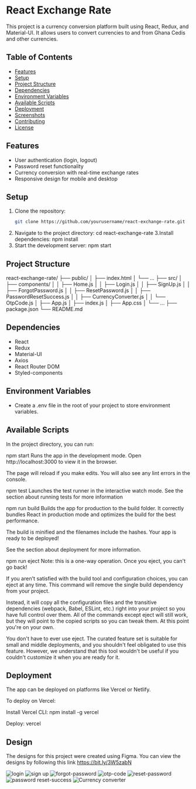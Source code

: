 # React Exchange Rate

This project is a currency conversion platform built using React, Redux, and Material-UI. It allows users to convert currencies to and from Ghana Cedis and other currencies.

## Table of Contents
- [Features](#features)
- [Setup](#setup)
- [Project Structure](#project-structure)
- [Dependencies](#dependencies)
- [Environment Variables](#environment-variables)
- [Available Scripts](#available-scripts)
- [Deployment](#deployment)
- [Screenshots](#screenshots)
- [Contributing](#contributing)
- [License](#license)

## Features
- User authentication (login, logout)
- Password reset functionality
- Currency conversion with real-time exchange rates
- Responsive design for mobile and desktop

## Setup
1. Clone the repository:
   ```sh
   git clone https://github.com/yourusername/react-exchange-rate.git
2. Navigate to the project directory:
   cd react-exchange-rate
3.Install dependencies:
  npm install
4. Start the development server:
   npm start


## Project Structure
react-exchange-rate/
├── public/
│   ├── index.html
│   └── ...
├── src/
│   ├── components/
│   │   ├── Home.js
│   │   ├── Login.js
│   │   ├── SignUp.js
│   │   ├── ForgotPassword.js
│   │   ├── ResetPassword.js
│   │   ├── PasswordResetSuccess.js
│   │   ├── CurrencyConverter.js
│   │   └── OtpCode.js
│   ├── App.js
│   ├── index.js
│   ├── App.css
│   └── ...
├── package.json
└── README.md


## Dependencies
- React
- Redux
- Material-UI
- Axios
- React Router DOM
- Styled-components

## Environment Variables
- Create a .env file in the root of your project to store environment variables.

## Available Scripts
In the project directory, you can run:

npm start
Runs the app in the development mode.
Open http://localhost:3000 to view it in the browser.

The page will reload if you make edits.
You will also see any lint errors in the console.

npm test
Launches the test runner in the interactive watch mode.
See the section about running tests for more information

npm run build
Builds the app for production to the build folder.
It correctly bundles React in production mode and optimizes the build for the best performance.

The build is minified and the filenames include the hashes.
Your app is ready to be deployed!

See the section about deployment for more information.

npm run eject
Note: this is a one-way operation. Once you eject, you can't go back!

If you aren't satisfied with the build tool and configuration choices, you can eject at any time. This command will remove the single build dependency from your project.

Instead, it will copy all the configuration files and the transitive dependencies (webpack, Babel, ESLint, etc.) right into your project so you have full control over them. All of the commands except eject will still work, but they will point to the copied scripts so you can tweak them. At this point you're on your own.

You don't have to ever use eject. The curated feature set is suitable for small and middle deployments, and you shouldn't feel obligated to use this feature. However, we understand that this tool wouldn't be useful if you couldn't customize it when you are ready for it.

## Deployment
The app can be deployed on platforms like Vercel or Netlify.

To deploy on Vercel:

Install Vercel CLI:
npm install -g vercel

Deploy:
vercel

## Design
The designs for this project were created using Figma. You can view the designs by following this link https://bit.ly/3W5zabN

![login](https://github.com/user-attachments/assets/872b5907-44d6-4f5d-a2f4-19c930ccdc08)
![sign up](https://github.com/user-attachments/assets/b51c4ccd-3d14-40e9-93eb-5bed43c000b6)
![forgot-password](https://github.com/user-attachments/assets/279d6ca1-c65c-424b-97e1-bf8c17710f6a)
![otp-code](https://github.com/user-attachments/assets/14f5efd5-f274-463f-adb2-2df9cfe44d43)
![reset-password](https://github.com/user-attachments/assets/0c0e8652-c5cc-47d4-be73-50a4ae4a1b9f)
![password reset-success](https://github.com/user-attachments/assets/8ee70478-9187-4239-ad18-89e681af63bb)
![Currency converter](https://github.com/user-attachments/assets/5f3d6363-e729-4753-a2f6-56035e0b6543)

